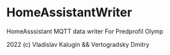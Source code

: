 # HomeAssistantWriter
HomeAsssistant MQTT data writer For Predprofil Olymp

2022 (c) Vladislav Kalugin && Vertogradsky Dmitry